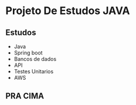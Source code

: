 # Projeto De Estudos JAVA



## Estudos

- Java
- Spring boot
- Bancos de dados
- API
- Testes Unitarios
- AWS
  

## PRA CIMA
